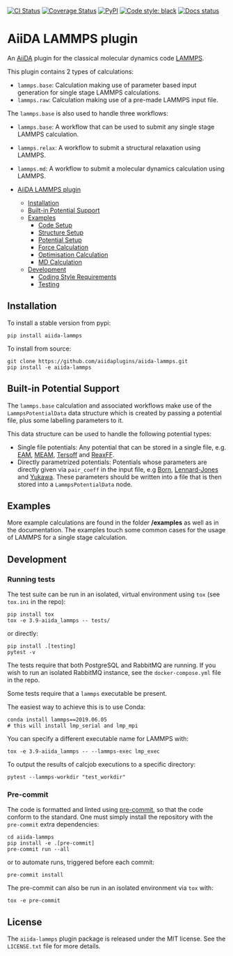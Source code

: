 [![CI Status](https://github.com/aiidaplugins/aiida-lammps/workflows/CI/badge.svg)](https://github.com/aiidaplugins/aiida-lammps)
[![Coverage Status](https://codecov.io/gh/aiidaplugins/aiida-lammps/branch/master/graph/badge.svg)](https://codecov.io/gh/aiidaplugins/aiida-lammps)
[![PyPI](https://img.shields.io/pypi/v/aiida-lammps.svg)](https://pypi.python.org/pypi/aiida-lammps/)
[![Code style: black](https://img.shields.io/badge/code%20style-black-000000.svg)](https://github.com/ambv/black)
[![Docs status](https://readthedocs.org/projects/aiida-lammps/badge)](http://aiida-lammps.readthedocs.io/)

# AiiDA LAMMPS plugin

An [AiiDA](http://aiida-core.readthedocs.io/) plugin for the classical molecular dynamics code [LAMMPS](https://www.lammps.org).

This plugin contains 2 types of calculations:

- `lammps.base`: Calculation making use of parameter based input generation for single stage LAMMPS calculations.
- `lammps.raw`: Calculation making use of a pre-made LAMMPS input file.

The `lammps.base` is also used to handle three workflows:

- `lammps.base`: A workflow that can be used to submit any single stage LAMMPS calculation.
- `lammps.relax`: A workflow to submit a structural relaxation using LAMMPS.
- `lammps.md`: A workflow to submit a molecular dynamics calculation using LAMMPS.

- [AiiDA LAMMPS plugin](#aiida-lammps-plugin)
  - [Installation](#installation)
  - [Built-in Potential Support](#built-in-potential-support)
  - [Examples](#examples)
    - [Code Setup](#code-setup)
    - [Structure Setup](#structure-setup)
    - [Potential Setup](#potential-setup)
    - [Force Calculation](#force-calculation)
    - [Optimisation Calculation](#optimisation-calculation)
    - [MD Calculation](#md-calculation)
  - [Development](#development)
    - [Coding Style Requirements](#coding-style-requirements)
    - [Testing](#testing)

## Installation

To install a stable version from pypi:

```shell
pip install aiida-lammps
```

To install from source:

```shell
git clone https://github.com/aiidaplugins/aiida-lammps.git
pip install -e aiida-lammps
```

## Built-in Potential Support

The `lammps.base` calculation and associated workflows make use of the ``LammpsPotentialData`` data structure which is created by passing a potential file, plus some labelling parameters to it.

This data structure can be used to handle the following potential types:

- Single file potentials: Any potential that can be stored in a single file, e.g. [EAM](https://docs.lammps.org/pair_eam.html), [MEAM](https://docs.lammps.org/pair_meam.html), [Tersoff](https://docs.lammps.org/pair_tersoff.html) and [ReaxFF](https://docs.lammps.org/pair_reaxff.html).
- Directly parametrized potentials: Potentials whose parameters are directly given via ``pair_coeff`` in the input file, e.g [Born](https://docs.lammps.org/pair_born_gauss.html), [Lennard-Jones](https://docs.lammps.org/pair_line_lj.html) and [Yukawa](https://docs.lammps.org/pair_yukawa.html). These parameters should be written into a file that is then stored into a ``LammpsPotentialData`` node.



## Examples

More example calculations are found in the folder **/examples** as well as in the documentation. The examples touch some common cases for the usage of LAMMPS for a single stage calculation.

## Development

### Running tests

The test suite can be run in an isolated, virtual environment using `tox` (see `tox.ini` in the repo):

```shell
pip install tox
tox -e 3.9-aiida_lammps -- tests/
```

or directly:

```shell
pip install .[testing]
pytest -v
```

The tests require that both PostgreSQL and RabbitMQ are running.
If you wish to run an isolated RabbitMQ instance, see the `docker-compose.yml` file in the repo.

Some tests require that a `lammps` executable be present.

The easiest way to achieve this is to use Conda:

```shell
conda install lammps==2019.06.05
# this will install lmp_serial and lmp_mpi
```

You can specify a different executable name for LAMMPS with:

```shell
tox -e 3.9-aiida_lammps -- --lammps-exec lmp_exec
```

To output the results of calcjob executions to a specific directory:

```shell
pytest --lammps-workdir "test_workdir"
```

### Pre-commit

The code is formatted and linted using [pre-commit](https://pre-commit.com/), so that the code conform to the standard. One must simply install the repository with the `pre-commit` extra dependencies:

```shell
cd aiida-lammps
pip install -e .[pre-commit]
pre-commit run --all
```
or to automate runs, triggered before each commit:

```shell
pre-commit install
```

The pre-commit can also be run in an isolated environment via `tox` with:

```shell
tox -e pre-commit
```

## License
The `aiida-lammps` plugin package is released under the MIT license. See the `LICENSE.txt` file for more details.
